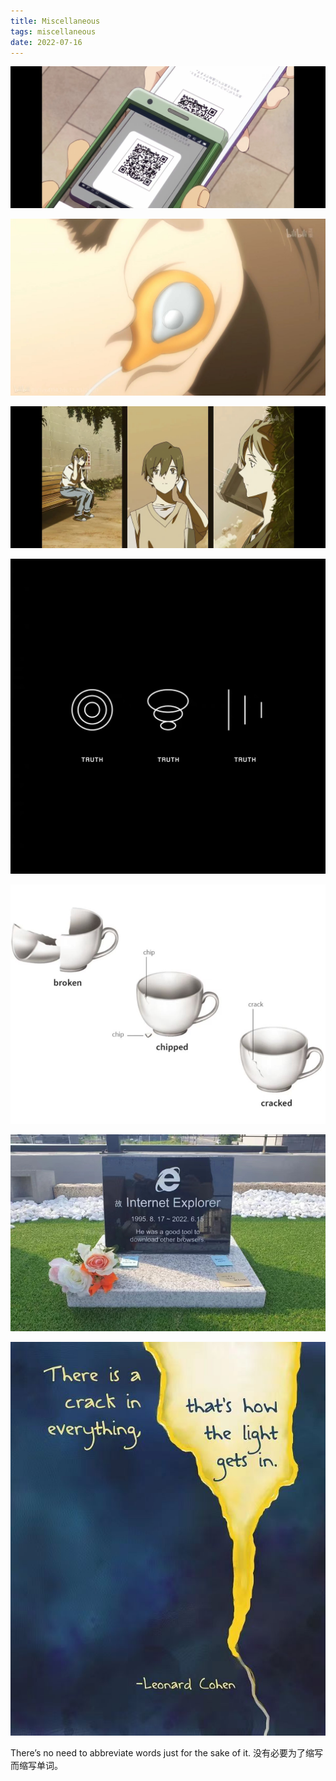 ```yaml
---
title: Miscellaneous
tags: miscellaneous
date: 2022-07-16
---
```


![](misc/31657892093_.pic.jpg)

![](misc/41657892094_.pic.jpg)

![](misc/51657892094_.pic.jpg)

![](misc/61657892095_.pic.jpg)

![](misc/71657892095_.pic.jpg)

![](misc/81657892096_.pic.jpg)

![](misc/91657892097_.pic.jpg)

There’s no need to abbreviate words just for the sake of it. 没有必要为了缩写而缩写单词。
